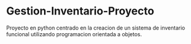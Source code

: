 # Gestion-Inventario-Proyecto
Proyecto en python centrado en la creacion de un sistema de inventario funcional utilizando programacion orientada a objetos.

